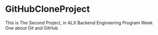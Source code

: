 # GitHubCloneProject
This is The Second Project, in ALX Backend Engineering Program Week One about Git and GitHub
